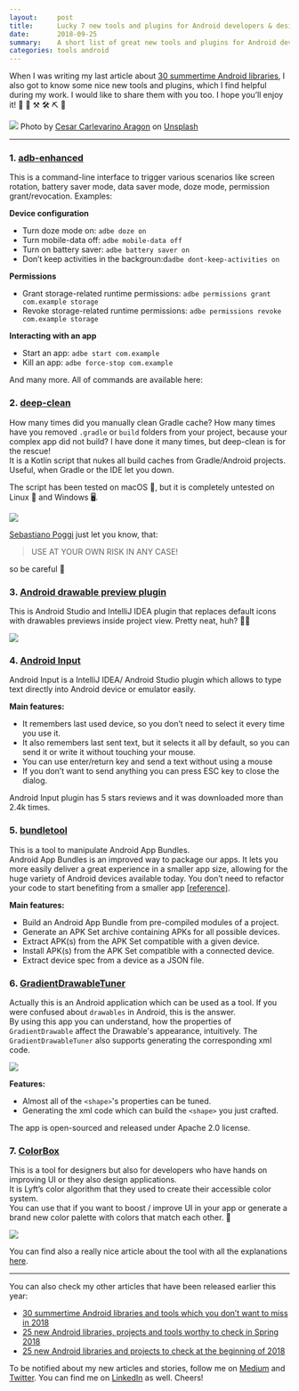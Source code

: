 ```yaml
---
layout:     post
title:      Lucky 7 new tools and plugins for Android developers & designers
date:       2018-09-25
summary:    A short list of great new tools and plugins for Android development.
categories: tools android
---
```


When I was writing my last article about [30 summertime Android libraries](https://medium.com/@mmbialas/30-summertime-android-libraries-and-tools-which-you-dont-want-to-miss-in-2018-fab053d69503),
I also got to know some nice new tools and plugins, which I find helpful during
my work. I would like to share them with you too. I hope you’ll enjoy it! 🔧 🔨
⚒ 🛠 ⛏ 🔩

![](https://cdn-images-1.medium.com/max/1600/1*OfD23UF6TP22htpIdMS-WQ.jpeg)
Photo by [Cesar Carlevarino Aragon](https://unsplash.com/photos/NL_DF0Klepc?utm_source=unsplash&utm_medium=referral&utm_content=creditCopyText)
on
[Unsplash](https://unsplash.com/search/photos/tools?utm_source=unsplash&utm_medium=referral&utm_content=creditCopyText)

*****

### 1. [adb-enhanced](https://github.com/ashishb/adb-enhanced)

This is a command-line interface to trigger various scenarios like screen
rotation, battery saver mode, data saver mode, doze mode, permission
grant/revocation. Examples:

 **Device configuration**

* Turn doze mode on: `adbe doze on`
* Turn mobile-data off: `adbe mobile-data off`
* Turn on battery saver: `adbe battery saver on`
* Don’t keep activities in the backgroun:d`adbe dont-keep-activities on`

**Permissions**

* Grant storage-related runtime permissions: `adbe permissions grant com.example
storage`
* Revoke storage-related runtime permissions: `adbe permissions revoke com.example
storage`

**Interacting with an app**

* Start an app: `adbe start com.example`
* Kill an app: `adbe force-stop com.example`

And many more. All of commands are available here:

### 2. [deep-clean](https://github.com/rock3r/deep-clean)

How many times did you manually clean Gradle cache? How many times have you
removed `.gradle` or `build` folders from your project, because your complex app
did not build? I have done it many times, but deep-clean is for the rescue!    
It is a Kotlin script that nukes all build caches from Gradle/Android projects.
Useful, when Gradle or the IDE let you down.

The script has been tested on macOS 🍎, but it is completely untested on Linux
🐧 and Windows 🖥️.

![](https://cdn-images-1.medium.com/max/1600/0*erV63X6-tuGN5MMB.png)

[Sebastiano Poggi](https://medium.com/@seebrock3r) just let you know, that:

> USE AT YOUR OWN RISK IN ANY CASE!

so be careful 👻

### 3. [Android drawable preview plugin](https://github.com/mistamek/Android-drawable-preview-plugin)

This is Android Studio and IntelliJ IDEA plugin that replaces default icons with
drawables previews inside project view. Pretty neat, huh? 🤙🏼

![](https://cdn-images-1.medium.com/max/1600/0*QMlV3wyzV6CVY7SZ.png)

### 4. [Android Input](https://plugins.jetbrains.com/plugin/10188-android-input)

Android Input is a IntelliJ IDEA/ Android Studio plugin which allows to type
text directly into Android device or emulator easily.

**Main features:**

* It remembers last used device, so you don’t need to select it every time you use
it.
* It also remembers last sent text, but it selects it all by default, so you can
send it or write it without touching your mouse.
* You can use enter/return key and send a text without using a mouse
* If you don’t want to send anything you can press ESC key to close the dialog.

Android Input plugin has 5 stars reviews and it was downloaded more than 2.4k
times.

### 5. [bundletool](https://github.com/google/bundletool)

This is a tool to manipulate Android App Bundles.    
Android App Bundles is an
improved way to package our apps. It lets you more easily deliver a great
experience in a smaller app size, allowing for the huge variety of Android
devices available today. You don’t need to refactor your code to start
benefiting from a smaller app
[[reference](https://developer.android.com/platform/technology/app-bundle/)].

**Main features:**

* Build an Android App Bundle from pre-compiled modules of a project.
* Generate an APK Set archive containing APKs for all possible devices.
* Extract APK(s) from the APK Set compatible with a given device.
* Install APK(s) from the APK Set compatible with a connected device.
* Extract device spec from a device as a JSON file.

### 6. [GradientDrawableTuner](https://github.com/duanhong169/GradientDrawableTuner)

Actually this is an Android application which can be used as a tool. If you were
confused about `drawables` in Android, this is the answer.    
By using this app you can understand, how the properties of `GradientDrawable` affect the
Drawable's appearance, intuitively. The `GradientDrawableTuner` also supports
generating the corresponding xml code.

![](https://cdn-images-1.medium.com/max/1600/1*-7ucTzvPIWU_vJ4iKVhTGg.png)

**Features:**

* Almost all of the `<shape>`'s properties can be tuned.
* Generating the xml code which can build the `<shape>` you just crafted.

The app is open-sourced and released under Apache 2.0 license.

### 7. [ColorBox](https://www.colorbox.io/)

This is a tool for designers but also for developers who have hands on improving
UI or they also design applications.    
It is Lyft’s color algorithm that they used to create their accessible color system.    
You can use that if you want
to boost / improve UI in your app or generate a brand new color palette with
colors that match each other. 🎨

![](https://cdn-images-1.medium.com/max/1600/1*WmSrU-0sM3RRkk4SwJe96g.png)

You can find also a really nice article about the tool with all the explanations
[here](https://design.lyft.com/re-approaching-color-9e604ba22c88).

*****

You can also check my other articles that have been released earlier this year:

* [30 summertime Android libraries and tools which you don’t want to miss in
2018](https://medium.com/@mmbialas/30-summertime-android-libraries-and-tools-which-you-dont-want-to-miss-in-2018-fab053d69503)
* [25 new Android libraries, projects and tools worthy to check in Spring
2018](https://medium.com/@mmbialas/25-new-android-libraries-projects-and-tools-worthy-to-check-in-spring-2018-68e3c5e93568)
* [25 new Android libraries and projects to check at the beginning of
2018](https://proandroiddev.com/25-new-android-libraries-and-projects-to-check-at-the-beginning-of-2018-ba3b422bbbb4)

To be notified about my new articles and stories, follow me on
[Medium](https://medium.com/@mmbialas) and
[Twitter](https://twitter.com/mmbialas). You can find me on
[LinkedIn](https://www.linkedin.com/in/mmbialas) as well. Cheers!
